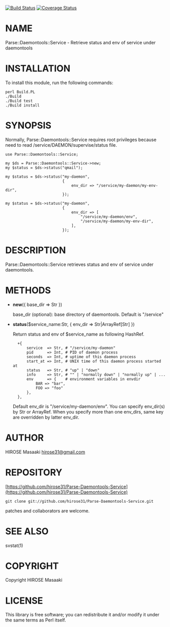 <a href="https://travis-ci.org/hirose31/Parse-Daemontools-Service"><img src="https://travis-ci.org/hirose31/Parse-Daemontools-Service.png?branch=master" alt="Build Status" /></a>
<a href="https://coveralls.io/r/hirose31/Parse-Daemontools-Service?branch=master"><img src="https://coveralls.io/repos/hirose31/Parse-Daemontools-Service/badge.png?branch=master" alt="Coverage Status" /></a>

# NAME

Parse::Daemontools::Service - Retrieve status and env of service under daemontools

# INSTALLATION

To install this module, run the following commands:

    perl Build.PL
    ./Build
    ./Build test
    ./Build install

# SYNOPSIS

Normally, Parse::Daemontools::Service requires root privileges because need to read /service/DAEMON/supervise/status file.

    use Parse::Daemontools::Service;
    
    my $ds = Parse::Daemontools::Service->new;
    my $status = $ds->status("qmail");
    
    my $status = $ds->status("my-daemon",
                             {
                                 env_dir => "/service/my-daemon/my-env-dir",
                             });
    
    my $status = $ds->status("my-daemon",
                             {
                                 env_dir => [
                                     "/service/my-daemon/env",
                                     "/service/my-daemon/my-env-dir",
                                 ],
                             });

# DESCRIPTION

Parse::Daemontools::Service retrieves status and env of service under daemontools.

# METHODS

- __new__({ base\_dir => Str })

    base\_dir (optional): base directory of daemontools. Default is "/service"

- __status__($service\_name:Str, { env\_dir => Str|ArrayRef\[Str\] })

    Return status and env of $service\_name as following HashRef.

        +{
            service  => Str, # "/service/my-daemon"
            pid      => Int, # PID of daemon process
            seconds  => Int, # uptime of this daemon process
            start_at => Int, # UNIX time of this daemon process started at
            status   => Str, # "up" | "down"
            info     => Str, # "" | "normally down" | "normally up" | ...
            env      => {    # environment variables in envdir
                BAR => "bar",
                FOO => "foo"
            },
        },

    Default env\_dir is "/service/my-daemon/env". You can specify env\_dir(s) by Str or ArrayRef. When you specify more than one env\_dirs, same key are overridden by latter env\_dir.

# AUTHOR

HIROSE Masaaki <hirose31@gmail.com>

# REPOSITORY

[https://github.com/hirose31/Parse-Daemontools-Service](https://github.com/hirose31/Parse-Daemontools-Service)

    git clone git://github.com/hirose31/Parse-Daemontools-Service.git

patches and collaborators are welcome.

# SEE ALSO

svstat(1)

# COPYRIGHT

Copyright HIROSE Masaaki

# LICENSE

This library is free software; you can redistribute it and/or modify
it under the same terms as Perl itself.
